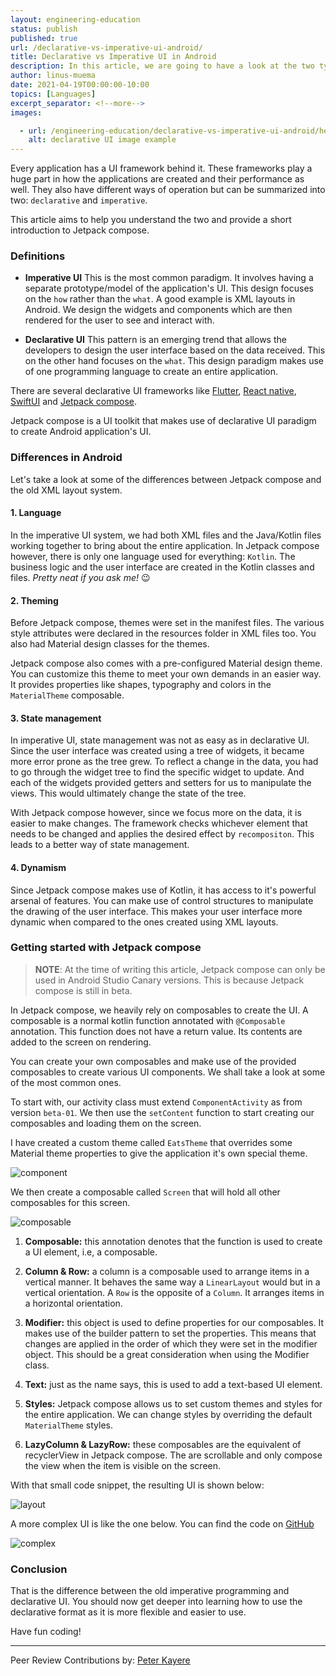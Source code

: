 ```yaml
---
layout: engineering-education
status: publish
published: true
url: /declarative-vs-imperative-ui-android/
title: Declarative vs Imperative UI in Android
description: In this article, we are going to have a look at the two types of UI frameworks, declarative and imperative. We will look at their difference and have a short introduction to jetpack compose.
author: linus-muema
date: 2021-04-19T00:00:00-10:00
topics: [Languages]
excerpt_separator: <!--more-->
images:

  - url: /engineering-education/declarative-vs-imperative-ui-android/hero.jpg
    alt: declarative UI image example
---
```

Every application has a UI framework behind it. These frameworks play a huge part in how the applications are created and their performance as well. They also have different ways of operation but can be summarized into two: `declarative` and `imperative`. 
<!--more-->
This article aims to help you understand the two and provide a short introduction to Jetpack compose.

### Definitions
- **Imperative UI**
This is the most common paradigm. It involves having a separate prototype/model of the application's UI. This design focuses on the `how` rather than the `what`. A good example is XML layouts in Android. We design the widgets and components which are then rendered for the user to see and interact with.

- **Declarative UI**
This pattern is an emerging trend that allows the developers to design the user interface based on the data received. This on the other hand focuses on the `what`. This design paradigm makes use of one programming language to create an entire application.

There are several declarative UI frameworks like [Flutter](https://flutter.dev/), [React native](https://reactnative.dev/), [SwiftUI](https://developer.apple.com/tutorials/swiftui/) and [Jetpack compose](https://developer.android.com/jetpack/compose).

Jetpack compose is a UI toolkit that makes use of declarative UI paradigm to create Android application's UI.

### Differences in Android
Let's take a look at some of the differences between Jetpack compose and the old XML layout system.

#### 1. Language
In the imperative UI system, we had both XML files and the Java/Kotlin files working together to bring about the entire application. In Jetpack compose however, there is only one language used for everything: `Kotlin`. The business logic and the user interface are created in the Kotlin classes and files. *Pretty neat if you ask me!* 😉

#### 2. Theming
Before Jetpack compose, themes were set in the manifest files. The various style attributes were declared in the resources folder in XML files too. You also had Material design classes for the themes.

Jetpack compose also comes with a pre-configured Material design theme. You can customize this theme to meet your own demands in an easier way. It provides properties like shapes, typography and colors in the `MaterialTheme` composable.

#### 3. State management
In imperative UI, state management was not as easy as in declarative UI. Since the user interface was created using a tree of widgets, it became more error prone as the tree grew. To reflect a change in the data, you had to go through the widget tree to find the specific widget to update. And each of the widgets provided getters and setters for us to manipulate the views. This would ultimately change the state of the tree.

With Jetpack compose however, since we focus more on the data, it is easier to make changes. The framework checks whichever element that needs to be changed and applies the desired effect by `recompositon`. This leads to a better way of state management.

#### 4. Dynamism
Since Jetpack compose makes use of Kotlin, it has access to it's powerful arsenal of features. You can make use of control structures to manipulate the drawing of the user interface. This makes your user interface more dynamic when compared to the ones created using XML layouts.

### Getting started with Jetpack compose
> **NOTE**: At the time of writing this article, Jetpack compose can only be used in Android Studio Canary versions. This is because Jetpack compose is still in beta.

In Jetpack compose, we heavily rely on composables to create the UI. A composable is a normal kotlin function annotated with `@Composable` annotation. This function does not have a return value. Its contents are added to the screen on rendering.

You can create your own composables and make use of the provided composables to create various UI components. We shall take a look at some of the most common ones.

To start with, our activity class must extend `ComponentActivity` as from version `beta-01`. We then use the `setContent` function to start creating our composables and loading them on the screen. 

I have created a custom theme called `EatsTheme` that overrides some Material theme properties to give the application it's own special theme.

![component](/declarative-vs-imperative-ui-android/component.png)

We then create a composable called `Screen` that will hold all other composables for this screen.

![composable](/declarative-vs-imperative-ui-android/composable.png)

1. **Composable:** this annotation denotes that the function is used to create a UI element, i.e, a composable.

2. **Column & Row:** a column is a composable used to arrange items in a vertical manner. It behaves the same way a `LinearLayout` would but in a vertical orientation. A `Row` is the opposite of a `Column`. It arranges items in a horizontal orientation.

3. **Modifier:** this object is used to define properties for our composables. It makes use of the builder pattern to set the properties. This means that changes are applied in the order of which they were set in the modifier object. This should be a great consideration when using the Modifier class.

4. **Text:** just as the name says, this is used to add a text-based UI element.

5. **Styles:** Jetpack compose allows us to set custom themes and styles for the entire application. We can change styles by overriding the default `MaterialTheme` styles.

6. **LazyColumn & LazyRow:** these composables are the equivalent of recyclerView in Jetpack compose. The are scrollable and only compose the view when the item is visible on the screen.

With that small code snippet, the resulting UI is shown below:

![layout](/declarative-vs-imperative-ui-android/layout.jpg)

A more complex UI is like the one below. You can find the code on [GitHub](https://github.com/LinusMuema/compose/tree/section)

![complex](/declarative-vs-imperative-ui-android/complex.jpg)

### Conclusion
That is the difference between the old imperative programming and declarative UI. You should now get deeper into learning how to use the declarative format as it is more flexible and easier to use.

Have fun coding!

---
Peer Review Contributions by: [Peter Kayere](/engineering-education/authors/peter-kayere/)